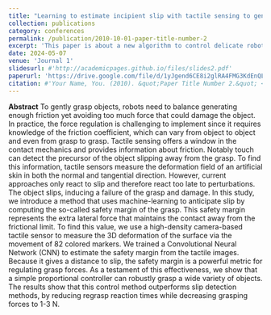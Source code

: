 ```yaml
---
title: "Learning to estimate incipient slip with tactile sensing to gently grasp objects"
collection: publications
category: conferences
permalink: /publication/2010-10-01-paper-title-number-2
excerpt: 'This paper is about a new algorithm to control delicate robotic gripper based on the safety margin.'
date: 2024-05-07
venue: 'Journal 1'
slidesurl: #'http://academicpages.github.io/files/slides2.pdf'
paperurl: 'https://drive.google.com/file/d/1yJgend6CE8i2glRA4FMG3KdEnQLtNe5L/view'
citation: #'Your Name, You. (2010). &quot;Paper Title Number 2.&quot; <i>Journal 1</i>. 1(2).'
---
```


**Abstract** To gently grasp objects, robots need to balance generating enough friction yet avoiding too much force that could damage the object. In practice, the force regulation is challenging to implement since it requires knowledge of the friction coefficient, which can vary from object to object and even from grasp to grasp. Tactile sensing offers a window in the contact mechanics and provides information about friction. Notably touch can detect the precursor of the object slipping away from the grasp. To find this information, tactile sensors measure the deformation field of an artificial skin in both the normal and tangential direction. However, current approaches only react to slip and therefore react too late to perturbations. The object slips, inducing a failure of the grasp and damage. In this study, we introduce a method that uses machine-learning to anticipate slip by computing the so-called safety margin of the grasp. This safety margin represents the extra lateral force that maintains the contact away from the frictional limit. To find this value, we use a high-density camera-based tactile sensor to measure the 3D deformation of the surface via the movement of 82 colored markers. We trained a Convolutional Neural Network (CNN) to estimate the safety margin from the tactile images. Because it gives a distance to slip, the safety margin is a powerful metric for regulating grasp forces. As a testament of this effectiveness, we show that a simple proportional controller can robustly grasp a wide variety of objects. The results show that this control method outperforms slip detection methods, by reducing regrasp reaction times while decreasing grasping forces to 1-3 N.
